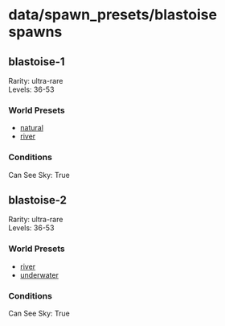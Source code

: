 # data/spawn_presets/blastoise spawns  
  
## blastoise-1  
Rarity: ultra-rare  
Levels: 36-53  
  
### World Presets  
* [natural](/data/world_presets/natural.md)  
* [river](/data/world_presets/river.md)  
  
### Conditions  
Can See Sky: True  
  
## blastoise-2  
Rarity: ultra-rare  
Levels: 36-53  
  
### World Presets  
* [river](/data/world_presets/river.md)  
* [underwater](/data/world_presets/underwater.md)  
  
### Conditions  
Can See Sky: True  
